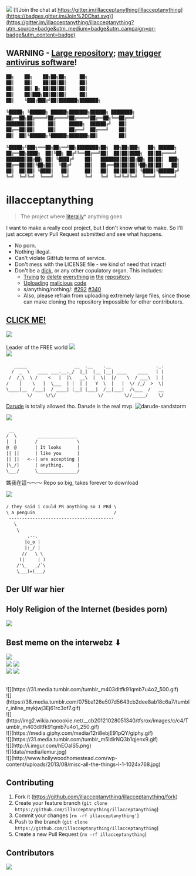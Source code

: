 ![](https://img.shields.io/badge/build-passing-brightgreen.svg) [![Join the chat at https://gitter.im/illacceptanything/illacceptanything](https://badges.gitter.im/Join%20Chat.svg)](https://gitter.im/illacceptanything/illacceptanything?utm_source=badge&utm_medium=badge&utm_campaign=pr-badge&utm_content=badge)

## WARNING - [Large repository](https://i.imgur.com/rzSgLP3.png); [may trigger antivirus software](https://github.com/illacceptanything/illacceptanything/blob/75109b706351420c31999915d4d54b0b4ab12df7/data/text/EICAR.COM.TXT)!

    ██╗    ██╗    ██╗██╗██╗     ██╗
    ██║    ██║    ██║██║██║     ██║
    ██║    ██║ █╗ ██║██║██║     ██║
    ██║    ██║███╗██║██║██║     ██║
    ██║    ╚███╔███╔╝██║███████╗███████╗
    
    ╚█████╗ ╚██████╗ ██████╗███████╗██████╗ ████████╗
    ██╔══██╗██╔════╝██╔════╝██╔════╝██╔══██╗╚══██╔══╝
    ███████║██║     ██║     █████╗  ██████╔╝   ██║
    ██╔══██║██║     ██║     ██╔══╝  ██╔═══╝    ██║
    ██║  ██║╚██████╗╚██████╗███████╗██║        ██║
    
    ╚█████╗╝███╗═══██╗██╗══╝██╗████████╗██╗  ██╗██╗███╗   ██╗ ██████╗
    ██╔══██╗████╗  ██║╚██╗ ██╔╝╚══██╔══╝██║  ██║██║████╗  ██║██╔════╝
    ███████║██╔██╗ ██║ ╚████╔╝    ██║   ███████║██║██╔██╗ ██║██║  ███╗
    ██╔══██║██║╚██╗██║  ╚██╔╝     ██║   ██╔══██║██║██║╚██╗██║██║   ██║
    ██║  ██║██║ ╚████║   ██║      ██║   ██║  ██║██║██║ ╚████║╚██████╔╝
    ╚═╝  ╚═╝╚═╝  ╚═══╝   ╚═╝      ╚═╝   ╚═╝  ╚═╝╚═╝╚═╝  ╚═══╝ ╚═════╝

# illacceptanything

> The project where [literally](https://xkcd.com/725/)* anything goes

I want to make a really cool project, but I don't know what to make. So I'll just accept
every Pull Request submitted and see what happens.

 * No porn.
 * Nothing illegal.
 * Can't violate GitHub terms of service.
 * Don't mess with the LICENSE file - we kind of need that intact!
 * Don't be a [dick](https://github.com/illacceptanything/illacceptanything/blob/master/dickbutt.dickbutt), or any other copulatory organ. This includes:
    - [Trying](https://github.com/illacceptanything/illacceptanything/pull/463) [to](https://github.com/illacceptanything/illacceptanything/pull/498) [delete](https://github.com/illacceptanything/illacceptanything/pull/545) [everything](https://github.com/illacceptanything/illacceptanything/pull/308) [in](https://github.com/illacceptanything/illacceptanything/pull/259) [the](https://github.com/illacceptanything/illacceptanything/pull/131) [repository](https://github.com/illacceptanything/illacceptanything/pull/396).
    - [Uploading](https://github.com/illacceptanything/illacceptanything/pull/423) [malicious](https://github.com/illacceptanything/illacceptanything/pull/404) [code](https://github.com/illacceptanything/illacceptanything/pull/492)
    - s/anything/nothing/: [#292](https://github.com/illacceptanything/illacceptanything/pull/292) [#340](https://github.com/illacceptanything/illacceptanything/pull/340)
    - Also, please refrain from uploading extremely large files, since those can make cloning the repository impossible for other contributors.

## [CLICK ME!](https://andrewsun.com/etc/special/m.html)
![](https://i.imgur.com/ehUtz.gif)

Leader of the FREE world
![](http://cdn.makeagif.com/media/4-08-2015/tAagTa.gif)
<br>
![](http://i.imgur.com/F2zh7G4.gif)

```
   _____                  __  .__    .__                 ._.
  /  _  \   ____ ___.__._/  |_|  |__ |__| ____    ____   | |
 /  /_\  \ /    <   |  |\   __\  |  \|  |/    \  / ___\  | |
/    |    \   |  \___  | |  | |   Y  \  |   |  \/ /_/  >  \|
\____|__  /___|  / ____| |__| |___|  /__|___|  /\___  /   __
        \/     \/\/                \/        \//_____/    \/
```

[Darude](http://www.reddit.com/r/Music/comments/31v7n0/i_am_darude_ama/) is totally allowed tho. Darude is the real mvp.
![darude-sandstorm](https://github.com/illacceptanything/illacceptanything/blob/master/web/images/darude-sandstorm.gif.mp4.mov.wmv.png.jpeg)

![](https://38.media.tumblr.com/tumblr_mchf7fdrhd1r7swjzo1_250.gif)

```
 __                 
/  \        _______________ 
|  |       /               \
@  @       | It looks      |
|| ||      | like you      |
|| ||   <--| are accepting |
|\_/|      | anything.     |
\___/      \_______________/
```

媽我在這～～～ 
Repo so big, takes forever to download

![](http://i.imgur.com/3HFuDe4.gif)

```
/ they said i could PR anything so I PRd \
\ a penguin                              /
 ----------------------------------------
   \
    \
        .--.
       |o_o |
       |:_/ |
      //   \ \
     (|     | )
    /'\_   _/`\
    \___)=(___/

```
## Der Ulf war hier

## Holy Religion of the Internet (besides porn)
![](http://placekitten.com.s3.amazonaws.com/homepage-samples/408/287.jpg)

## Best meme on the interwebz ⬇
![](http://weknowmemes.com/wp-content/uploads/2012/01/if-you-touch-my-virginity-ill-stab-you.jpg)
<br>
![](http://www.ceolato.com/html/_images/python_powered.png) ![](http://media.giphy.com/media/2gFM7CtCNfzP2/giphy.gif)
<br>
![](https://media.giphy.com/media/wPrqe5846Z9GU/giphy.gif)
![](http://i.imgur.com/7Gr5Bar.gif)

<br>
![](https://31.media.tumblr.com/tumblr_m403dltfk91qmb7u4o2_500.gif)
<br>
![](https://38.media.tumblr.com/075ba126e507d5643cb2dee8ab18c6a7/tumblr_inline_mykjwj3Ej61rc3of7.gif)
<br>
![](http://img2.wikia.nocookie.net/__cb20121028051340/tfsrox/images/c/c4/Tumblr_m403dltfk91qmb7u4o1_250.gif)
<br>
![](https://media.giphy.com/media/12ri8ebjE91pQY/giphy.gif)
<br>
![](https://31.media.tumblr.com/tumblr_m5ldirNQ3b1qjenx9.gif)
<br>
![](http://i.imgur.com/hEOaIS5.png)
<br>
![](data/media/lemur.jpg)
<br>
![](http://www.hollywoodhomestead.com/wp-content/uploads/2013/08/misc-all-the-things-l-1-1024x768.jpg)

## Contributing

1. Fork it (https://github.com/illacceptanything/illacceptanything/fork)
2. Create your feature branch (`git clone https://github.com/illacceptanything/illacceptanything`)
3. Commit your changes (`rm -rf illacceptanything'`)
4. Push to the branch (`git clone https://github.com/illacceptanything/illacceptanything`)
5. Create a new Pull Request (`rm -rf illacceptanything`)

## Contributors

![](http://ak-hdl.buzzfed.com/static/2014-05/enhanced/webdr03/20/11/anigif_enhanced-buzz-26110-1400598155-7.gif)
